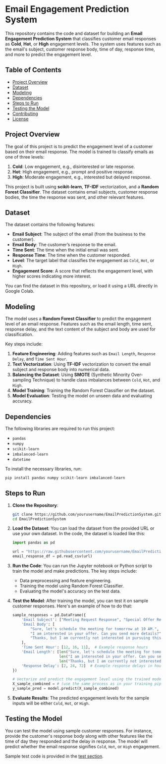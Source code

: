 # Email Engagement Prediction System

This repository contains the code and dataset for building an **Email Engagement Prediction System** that classifies customer email responses as **Cold**, **Hot**, or **High** engagement levels. The system uses features such as the email's subject, customer response body, time of day, response time, and more to predict the engagement level.

## Table of Contents

- [Project Overview](#project-overview)
- [Dataset](#dataset)
- [Modeling](#modeling)
- [Dependencies](#dependencies)
- [Steps to Run](#steps-to-run)
- [Testing the Model](#testing-the-model)
- [Contributing](#contributing)
- [License](#license)

## Project Overview

The goal of this project is to predict the engagement level of a customer based on their email response. The model is trained to classify emails as one of three levels:
1. **Cold**: Low engagement, e.g., disinterested or late response.
2. **Hot**: High engagement, e.g., prompt and positive response.
3. **High**: Moderate engagement, e.g., interested but delayed response.

This project is built using **scikit-learn**, **TF-IDF** vectorization, and a **Random Forest Classifier**. The dataset contains email subjects, customer response bodies, the time the response was sent, and other relevant features.

## Dataset

The dataset contains the following features:
- **Email Subject**: The subject of the email (from the business to the customer).
- **Email Body**: The customer’s response to the email.
- **Time Sent**: The time when the initial email was sent.
- **Response Time**: The time when the customer responded.
- **Level**: The target label that classifies the engagement as `Cold`, `Hot`, or `High`.
- **Engagement Score**: A score that reflects the engagement level, with higher scores indicating more interest.

You can find the dataset in this repository, or load it using a URL directly in Google Colab.

## Modeling

The model uses a **Random Forest Classifier** to predict the engagement level of an email response. Features such as the email length, time sent, response delay, and the text content of the subject and body are used for classification.

Key steps include:
1. **Feature Engineering**: Adding features such as `Email Length`, `Response Delay`, and `Time Sent Hour`.
2. **Text Vectorization**: Using **TF-IDF** vectorization to convert the email subject and response body into numerical data.
3. **Balancing the Dataset**: Using **SMOTE** (Synthetic Minority Over-sampling Technique) to handle class imbalances between `Cold`, `Hot`, and `High`.
4. **Model Training**: Training the Random Forest Classifier on the dataset.
5. **Model Evaluation**: Testing the model on unseen data and evaluating accuracy.

## Dependencies

The following libraries are required to run this project:

- `pandas`
- `numpy`
- `scikit-learn`
- `imbalanced-learn`
- `datetime`

To install the necessary libraries, run:

```bash
pip install pandas numpy scikit-learn imbalanced-learn
```

## Steps to Run

1. **Clone the Repository**:
   ```bash
   git clone https://github.com/yourusername/EmailPredictionSystem.git
   cd EmailPredictionSystem
   ```

2. **Load the Dataset**:
   You can load the dataset from the provided URL or use your own dataset. In the code, the dataset is loaded like this:

   ```python
   import pandas as pd

   url = "https://raw.githubusercontent.com/yourusername/EmailPredictionSystem/main/Email_Engagement_Dataset.csv"
   email_response_df = pd.read_csv(url)
   ```

3. **Run the Code**:
   You can run the Jupyter notebook or Python script to train the model and make predictions. The key steps include:
   - Data preprocessing and feature engineering.
   - Training the model using Random Forest Classifier.
   - Evaluating the model's accuracy on the test data.

4. **Test the Model**:
   After training the model, you can test it on sample customer responses. Here's an example of how to do that:

   ```python
   sample_responses = pd.DataFrame({
       'Email Subject': ["Meeting Request Response", "Special Offer Response", "Follow-Up Response"],
       'Email Body': [
           "Sure, let's schedule the meeting for tomorrow at 10 AM.",
           "I am interested in your offer. Can you send more details?",
           "Thanks, but I am currently not interested in pursuing this further."
       ],
       'Time Sent Hour': [12, 16, 11],  # Example response hours
       'Email Length': [len("Sure, let's schedule the meeting for tomorrow at 10 AM."),
                        len("I am interested in your offer. Can you send more details?"),
                        len("Thanks, but I am currently not interested in pursuing this further.")],
       'Response Delay': [2, 24, 72]  # Example response delays in hours (Hot, High, Cold)
   })

   # Vectorize and predict the engagement level using the trained model
   X_sample_combined = # (use the same process as in your training pipeline)
   y_sample_pred = model.predict(X_sample_combined)
   ```

5. **Evaluate Results**:
   The predicted engagement levels for the sample inputs will be either `Cold`, `Hot`, or `High`.

## Testing the Model

You can test the model using sample customer responses. For instance, provide the customer's response body along with other features like the time of day they responded and the delay in response. The model will predict whether the email response signifies `Cold`, `Hot`, or `High` engagement.

Sample test code is provided in the [test section](#test-the-model).



